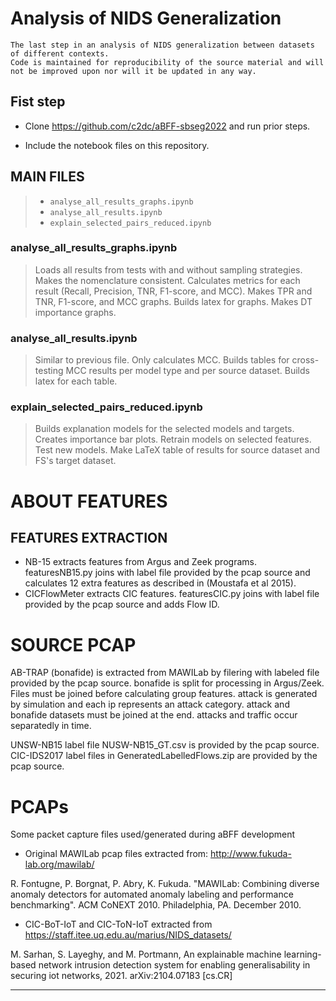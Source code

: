 # Analysis of NIDS Generalization

	The last step in an analysis of NIDS generalization between datasets of different contexts.
	Code is maintained for reproducibility of the source material and will not be improved upon nor will it be updated in any way.

## Fist step

- Clone https://github.com/c2dc/aBFF-sbseg2022 and run prior steps.

- Include the notebook files on this repository.

## MAIN FILES

> - `analyse_all_results_graphs.ipynb`
> - `analyse_all_results.ipynb`
> - `explain_selected_pairs_reduced.ipynb`


### analyse_all_results_graphs.ipynb

> Loads all results from tests with and without sampling strategies.
> Makes the nomenclature consistent.
> Calculates metrics for each result (Recall, Precision, TNR, F1-score, and MCC).
> Makes TPR and TNR, F1-score, and MCC graphs.
> Builds latex for graphs.
> Makes DT importance graphs.

### analyse_all_results.ipynb

> Similar to previous file.
> Only calculates MCC.
> Builds tables for cross-testing MCC results per model type and per source dataset.
> Builds latex for each table.

### explain_selected_pairs_reduced.ipynb

> Builds explanation models for the selected models and targets.
> Creates importance bar plots.
> Retrain models on selected features.
> Test new models.
> Make LaTeX table of results for source dataset and FS's target dataset.


# ABOUT FEATURES
## FEATURES EXTRACTION
- NB-15 extracts features from Argus and Zeek programs. featuresNB15.py joins with label file provided by the pcap source and calculates 12 extra features as described in (Moustafa et al 2015).
- CICFlowMeter extracts CIC features. featuresCIC.py joins with label file provided by the pcap source and adds Flow ID.

# SOURCE PCAP

AB-TRAP (bonafide) is extracted from MAWILab by filering with labeled file provided by the pcap source.
bonafide is split for processing in Argus/Zeek. Files must be joined before calculating group features.
attack is generated by simulation and each ip represents an attack category.
attack and bonafide datasets must be joined at the end.
attacks and traffic occur separatedly in time.

UNSW-NB15 label file NUSW-NB15_GT.csv is provided by the pcap source.
CIC-IDS2017 label files in GeneratedLabelledFlows.zip are provided by the pcap source.

# PCAPs
 Some packet capture files used/generated during aBFF development

* Original MAWILab pcap files extracted from: http://www.fukuda-lab.org/mawilab/

R. Fontugne, P. Borgnat, P. Abry, K. Fukuda. "MAWILab: Combining diverse anomaly detectors for automated anomaly labeling and performance benchmarking". ACM CoNEXT 2010. Philadelphia, PA. December 2010.

* CIC-BoT-IoT and CIC-ToN-IoT extracted from https://staff.itee.uq.edu.au/marius/NIDS_datasets/

M. Sarhan, S. Layeghy, and M. Portmann, An explainable machine learning-based network intrusion detection system for enabling generalisability in securing iot networks, 2021. arXiv:2104.07183 [cs.CR]

---
